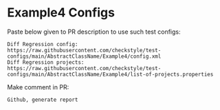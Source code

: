 # Example4 Configs
Paste below given to PR description to use such test configs:
```
Diff Regression config: https://raw.githubusercontent.com/checkstyle/test-configs/main/AbstractClassName/Example4/config.xml
Diff Regression projects: https://raw.githubusercontent.com/checkstyle/test-configs/main/AbstractClassName/Example4/list-of-projects.properties
```
Make comment in PR:
```
Github, generate report
```
